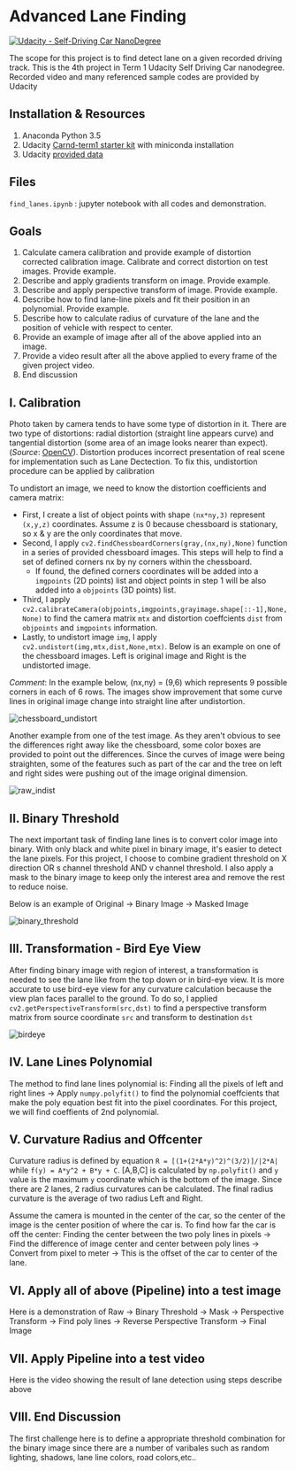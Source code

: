 # Advanced Lane Finding
[![Udacity - Self-Driving Car NanoDegree](https://s3.amazonaws.com/udacity-sdc/github/shield-carnd.svg)](http://www.udacity.com/drive)

The scope for this project is to find detect lane on a given recorded driving track. This is the 4th project in Term 1 Udacity Self Driving Car nanodegree. Recorded video and many referenced sample codes are provided by Udacity

## Installation & Resources
1. Anaconda Python 3.5
2. Udacity [Carnd-term1 starter kit](https://github.com/udacity/CarND-Term1-Starter-Kit) with miniconda installation 
3. Udacity [provided data](https://github.com/udacity/CarND-Advanced-Lane-Lines)

## Files
`find_lanes.ipynb` : jupyter notebook with all codes and demonstration.

## Goals
1. Calculate camera calibration and provide example of distortion corrected calibration image. Calibrate and correct distortion on test images. Provide example.
2. Describe and apply gradients transform on image. Provide example.
3. Describe and apply perspective transform of image. Provide example.
4. Describe how to find lane-line pixels and fit their position in an polynomial. Provide example.
5. Describe how to calculate radius of curvature of the lane and the position of vehicle with respect to center.
6. Provide an example of image after all of the above applied into an image.
7. Provide a video result after all the above applied to every frame of the given project video.
8. End discussion

## I. Calibration
Photo taken by camera tends to have some type of distortion in it. There are two type of distortions: radial distortion (straight line appears curve) and tangential distortion (some area of an image looks nearer than expect). (*Source*: [OpenCV](http://docs.opencv.org/3.0-beta/doc/py_tutorials/py_calib3d/py_calibration/py_calibration.html)). Distortion produces incorrect presentation of real scene for implementation such as Lane Dectection. To fix this, undistortion procedure can be applied by calibration

To undistort an image, we need to know the distortion coefficients and camera matrix:
- First, I create a list of object points with shape `(nx*ny,3)` represent `(x,y,z)` coordinates. Assume z is 0 because chessboard is stationary, so x & y are the only coordinates that move.
- Second, I apply `cv2.findChessboardCorners(gray,(nx,ny),None)` function in a series of provided chessboard images. This steps will help to find a set of defined corners nx by ny corners within the chessboard.
  - If found, the defined corners coordinates will be added into a `imgpoints` (2D points) list and object points in step 1 will be also added into a `objpoints` (3D points) list.
- Third, I apply `cv2.calibrateCamera(objpoints,imgpoints,grayimage.shape[::-1],None,None)` to find the camera matrix `mtx` and distortion coeffcients `dist` from `objpoints` and `imgpoints` information.
- Lastly, to undistort image `img`, I apply `cv2.undistort(img,mtx,dist,None,mtx)`.
Below is an example on one of the chessboard images. Left is original image and Right is the undistorted image.

*Comment*: In the example below, (nx,ny) = (9,6) which represents 9 possible corners in each of 6 rows. The images show improvement that some curve lines in original image change into straight line after undistortion.

![chessboard_undistort](https://cloud.githubusercontent.com/assets/23693651/22965319/045eeb82-f32b-11e6-82fe-b5fa407eb9d1.png)

Another example from one of the test image. As they aren't obvious to see the differences right away like the chessboard, some color boxes are provided to point out the differences. Since the curves of image were being straighten, some of the features such as part of the car and the tree on left and right sides were pushing out of the image original dimension.

![raw_indist](https://cloud.githubusercontent.com/assets/23693651/22965408/73205f1a-f32b-11e6-869d-d4c0972e7c88.png)

## II. Binary Threshold
The next important task of finding lane lines is to convert color image into binary. With only black and white pixel in binary image, it's easier to detect the lane pixels.
For this project, I choose to combine gradient threshold on X direction OR s channel threshold AND v channel threshold. I also apply a mask to the binary image to keep only the interest area and remove the rest to reduce noise.

Below is an example of Original -> Binary Image -> Masked Image

![binary_threshold](https://cloud.githubusercontent.com/assets/23693651/22967152/4eb8620a-f333-11e6-8e92-54c1f0ce8f8e.png)

## III. Transformation - Bird Eye View
After finding binary image with region of interest, a transformation is needed to see the lane like from the top down or in bird-eye view. It is more accurate to use bird-eye view for any curvature calculation because the view plan faces parallel to the ground. To do so, I applied `cv2.getPerspectiveTransform(src,dst)` to find a perspective transform matrix from source coordinate `src` and transform to destination `dst`

![birdeye](https://cloud.githubusercontent.com/assets/23693651/22967624/37251aaa-f335-11e6-86a1-978da153cd36.png)

## IV. Lane Lines Polynomial
The method to find lane lines polynomial is: Finding all the pixels of left and right lines -> Apply `numpy.polyfit()` to find the polynomial coeffcients that make the poly equation best fit into the pixel coordinates. For this project, we will find coeffients of 2nd polynomial.

## V. Curvature Radius and Offcenter
Curvature radius is defined by equation `R = [(1+(2*A*y)^2)^(3/2)]/|2*A|` while `f(y) = A*y^2 + B*y + C`. [A,B,C] is calculated by `np.polyfit()` and `y` value is the maximum `y` coordinate which is the bottom of the image. Since there are 2 lanes, 2 radius curvatures can be calculated. The final radius curvature is the average of two radius Left and Right.

Assume the camera is mounted in the center of the car, so the center of the image is the center position of where the car is. To find how far the car is off the center: Finding the center between the two poly lines in pixels -> Find the difference of image center and center between poly lines -> Convert from pixel to meter -> This is the offset of the car to center of the lane.

## VI. Apply all of above (Pipeline) into a test image
Here is a demonstration of Raw -> Binary Threshold -> Mask -> Perspective Transform -> Find poly lines -> Reverse Perspective Transform -> Final Image

## VII. Apply Pipeline into a test video
Here is the video showing the result of lane detection using steps describe above

## VIII. End Discussion
The first challenge here is to define a appropriate threshold combination for the binary image since there are a number of varibales such as random lighting, shadows, lane line colors, road colors,etc.. 

